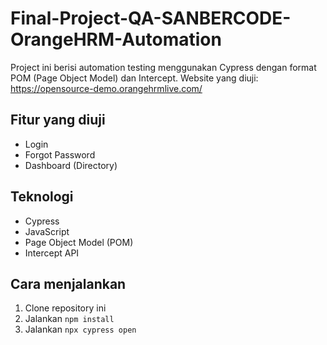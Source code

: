 # Final-Project-QA-SANBERCODE-OrangeHRM-Automation

Project ini berisi automation testing menggunakan Cypress dengan format POM (Page Object Model) dan Intercept.
Website yang diuji: https://opensource-demo.orangehrmlive.com/

## Fitur yang diuji

- Login
- Forgot Password
- Dashboard (Directory)

## Teknologi

- Cypress
- JavaScript
- Page Object Model (POM)
- Intercept API

## Cara menjalankan

1. Clone repository ini
2. Jalankan `npm install`
3. Jalankan `npx cypress open`
